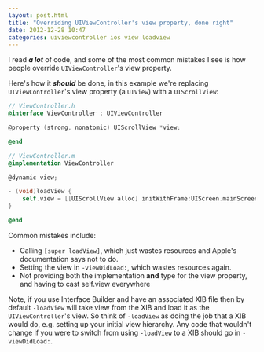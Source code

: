 ```yaml
---
layout: post.html
title: "Overriding UIViewController's view property, done right"
date: 2012-12-28 10:47
categories: uiviewcontroller ios view loadview
---
```


I read ***a lot*** of code, and some of the most common mistakes I see is how people override `UIViewController`'s view property.

Here's how it ***should*** be done, in this example we're replacing `UIViewController`'s view property (a `UIView`) with a `UIScrollView`:

``` objective-c
// ViewController.h
@interface ViewController : UIViewController

@property (strong, nonatomic) UIScrollView *view;

@end

// ViewController.m
@implementation ViewController

@dynamic view;

- (void)loadView {
	self.view = [[UIScrollView alloc] initWithFrame:UIScreen.mainScreen.applicationFrame];
}

@end

```

Common mistakes include:

- Calling `[super loadView]`, which just wastes resources and Apple's documentation says not to do.
- Setting the view in `-viewDidLoad:`, which wastes resources again.
- Not providing both the implementation **and** type for the view property, and having to cast self.view everywhere

Note, if you use Interface Builder and have an associated XIB file then by default `-loadView` will take view from the XIB and load it as the `UIViewController`'s view. So think of `-loadView` as doing the job that a XIB would do, e.g. setting up your initial view hierarchy. Any code that wouldn't change if you were to switch from using `-loadView` to a XIB should go in `-viewDidLoad:`.
